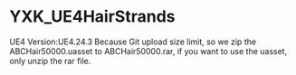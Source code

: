 # YXK_UE4HairStrands
UE4 Version:UE4.24.3
Because Git upload size limit, so we zip the ABCHair50000.uasset to ABCHair50000.rar, if you want to use the uasset, only unzip the rar file.